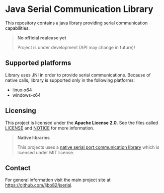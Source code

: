 # Java Serial Communication Library

This repository contains a java library providing serial communication capabilities.

> **No official realease yet**
>
> Project is under development (API may change in future)!

## Supported platforms

Library uses JNI in order to provide serial communications. Because of native calls, library is supported only in the following platforms:

* linux-x64
* windows-x64

## Licensing

This project is licensed under the **Apache License 2.0**. See the files called [LICENSE](LICENSE) and [NOTICE](NOTICE) for more information.

> **Native libraries**
> 
> This projects uses a [native serial port communication library](https://github.com/ljbo82/serial) which is licensed under MIT license.

## Contact

For general information visit the main project site at https://github.com/ljbo82/jserial.
